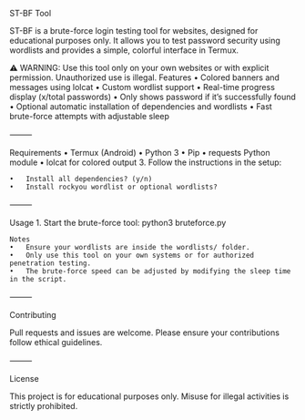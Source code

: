 ST-BF Tool

ST-BF is a brute-force login testing tool for websites, designed for educational purposes only. It allows you to test password security using wordlists and provides a simple, colorful interface in Termux.

⚠️ WARNING: Use this tool only on your own websites or with explicit permission. Unauthorized use is illegal.
Features
	•	Colored banners and messages using lolcat
	•	Custom wordlist support
	•	Real-time progress display (x/total passwords)
	•	Only shows password if it’s successfully found
	•	Optional automatic installation of dependencies and wordlists
	•	Fast brute-force attempts with adjustable sleep

⸻

Requirements
	•	Termux (Android)
	•	Python 3
	•	Pip
	•	requests Python module
	•	lolcat for colored output
  3.	Follow the instructions in the setup:

	•	Install all dependencies? (y/n)
	•	Install rockyou wordlist or optional wordlists?

⸻

Usage
	1.	Start the brute-force tool:
    python3 bruteforce.py
    
    Notes
	•	Ensure your wordlists are inside the wordlists/ folder.
	•	Only use this tool on your own systems or for authorized penetration testing.
	•	The brute-force speed can be adjusted by modifying the sleep time in the script.

⸻

Contributing

Pull requests and issues are welcome. Please ensure your contributions follow ethical guidelines.

⸻

License

This project is for educational purposes only. Misuse for illegal activities is strictly prohibited.
